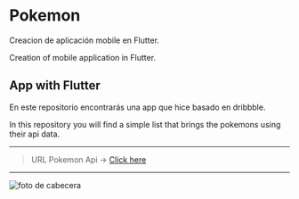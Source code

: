 # Pokemon

Creacion de aplicación mobile en Flutter.

Creation of mobile application in Flutter.

## App with Flutter

En este repositorio encontrarás una app que hice basado en dribbble.

In this repository you will find a simple list that brings the pokemons using their api data.

---------------------------------------------------------------------------------------------------------
> URL Pokemon Api ->
[Click here](https://breakingbadapi.com/)


---------------------------------------------------------------------------------------------------------
![foto de cabecera](https://static.wikia.nocookie.net/doblaje/images/2/2c/PokemonSerieOriginal.jpg/revision/latest/top-crop/width/360/height/450?cb=20200909000101&path-prefix=es)
